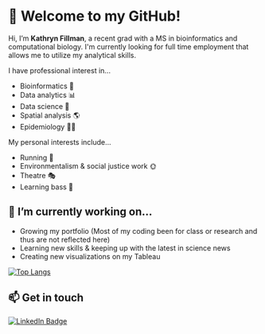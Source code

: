 # 👋 Welcome to my GitHub!
Hi, I’m **Kathryn Fillman**, a recent grad with a MS in bioinformatics and computational biology. I'm currently looking for full time employment that allows me to utilize my analytical skills.

I have professional interest in...
- Bioinformatics :microscope:
- Data analytics :bar_chart:
- Data science :bookmark_tabs:
- Spatial analysis :earth_americas:
- Epidemiology :health_worker:

My personal interests include...
- Running :running:
- Environmentalism & social justice work :sun_with_face:
- Theatre 🎭
- Learning bass :guitar:

## 🌱 I’m currently working on...
- Growing my portfolio (Most of my coding been for class or research and thus are not reflected here)
- Learning new skills & keeping up with the latest in science news
- Creating new visualizations on my Tableau

[![Top Langs](https://github-readme-stats.vercel.app/api/top-langs/?username=kfillman&layout=compact&theme=solarized-light&hide=Jupyter%20Notebook)](https://github.com/anuraghazra/github-readme-stats)

## 📫 Get in touch
<div id="badges">
  <a href="https://www.linkedin.com/in/kfillman/">
    <img src="https://img.shields.io/badge/LinkedIn-blue?style=for-the-badge&logo=linkedin&logoColor=white" alt="LinkedIn Badge"/>
  </a>
</div>



<!---
kfillman/kfillman is a ✨ special ✨ repository because its `README.md` (this file) appears on your GitHub profile.
You can click the Preview link to take a look at your changes.
--->
